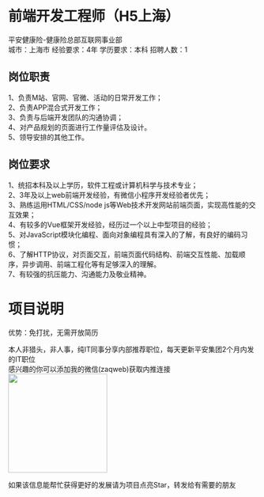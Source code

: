 # 前端开发工程师（H5上海）
平安健康险-健康险总部互联网事业部  
城市：上海市 经验要求：4年 学历要求：本科  招聘人数：1

## 岗位职责
1、负责M站、官网、官微、活动的日常开发工作；   
2、负责APP混合式开发工作；   
3、负责与后端开发团队的沟通协调；   
4、对产品规划的页面进行工作量评估及设计。   
5、领导安排的其他工作。

## 岗位要求
1、统招本科及以上学历，软件工程或计算机科学与技术专业；   
2、3年及以上web前端开发经验，有微信小程序开发经验者优先；   
3、熟练运用HTML/CSS/node js等Web技术开发网站前端页面，实现高性能的交互效果；   
4、有较多的Vue框架开发经验，经历过一个以上中型项目的经验；   
5、对JavaScript模块化编程、面向对象编程具有深入的了解，有良好的编码习惯；   
6、了解HTTP协议，对页面交互，前端页面代码结构、前端交互性能、加载顺序，异步调用、前端工程化等有足够深入的理解。   
7、有较强的抗压能力、沟通能力及敬业精神。

# 项目说明

优势：免打扰，无需开放简历

本人非猎头，非人事，纯IT同事分享内部推荐职位，每天更新平安集团2个月内发的IT职位  
感兴趣的你可以添加我的微信(zaqweb)获取内推连接  
<img src="https://github.com/zaqweb/PA-IT-JOBS/blob/master/WechatICode.jpeg"  height="200" width="200">

如果该信息能帮忙获得更好的发展请为项目点亮Star，转发给有需要的朋友




